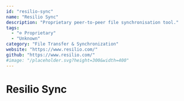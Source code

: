 ```yaml
---
id: "resilio-sync"
name: "Resilio Sync"
description: "Proprietary peer-to-peer file synchronisation tool."
tags:
  - "⊘ Proprietary"
  - "Unknown"
category: "File Transfer & Synchronization"
website: "https://www.resilio.com/"
github: "https://www.resilio.com/"
#image: "/placeholder.svg?height=300&width=400"
---
```


# Resilio Sync
